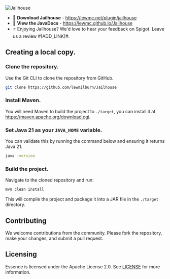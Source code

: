 ![Jailhouse](https://wiki.lewmc.net/Wiki/JH-Banner.png)

- 💾 **Download Jailhouse** - https://lewmc.net/plugin/jailhouse
- 🔧 **View the JavaDocs** - https://lewmc.github.io/Jailhouse
- ⭐ Enjoying Jailhouse? We'd love to hear your feedback on Spigot. Leave us a review #[ADD_LINK]#.

## Creating a local copy.

### Clone the repository.

Use the Git CLI to clone the repository from GitHub.

```sh
git clone https://github.com/lewmilburn/Jailhouse
```

### Install Maven.

You will need Maven to build the project to `./target`, you can install it at https://maven.apache.org/download.cgi.

### Set Java 21 as your `JAVA_HOME` variable.

You can validate this by running the command below and ensuring it returns Java 21.

```sh
java -version
```

### Build the project.

Navigate to the cloned repository and run:

```sh
mvn clean install
```

This will compile the project and package it into a JAR file in the `./target` directory.

## Contributing

We welcome contributions from the community. Please fork the repository, make your changes, and submit a pull request.

## Licensing

Essence is licensed under the Apache License 2.0. See [LICENSE](LICENSE) for more information.
